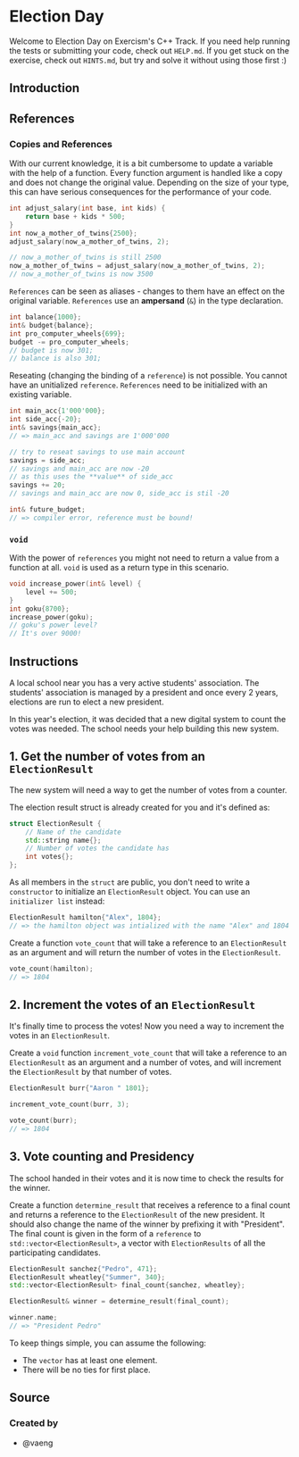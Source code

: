 # Election Day

Welcome to Election Day on Exercism's C++ Track.
If you need help running the tests or submitting your code, check out `HELP.md`.
If you get stuck on the exercise, check out `HINTS.md`, but try and solve it without using those first :)

## Introduction

## References

### Copies and References

With our current knowledge, it is a bit cumbersome to update a variable with the help of a function.
Every function argument is handled like a copy and does not change the original value.
Depending on the size of your type, this can have serious consequences for the performance of your code.

```cpp
int adjust_salary(int base, int kids) {
    return base + kids * 500;
}
int now_a_mother_of_twins{2500};
adjust_salary(now_a_mother_of_twins, 2);

// now_a_mother_of_twins is still 2500
now_a_mother_of_twins = adjust_salary(now_a_mother_of_twins, 2);
// now_a_mother_of_twins is now 3500
```

`References` can be seen as aliases - changes to them have an effect on the original variable.
`References` use an **ampersand** (`&`) in the type declaration.

```cpp
int balance{1000};
int& budget{balance};
int pro_computer_wheels{699};
budget -= pro_computer_wheels;
// budget is now 301;
// balance is also 301;
```
Reseating (changing the binding of a `reference`) is not possible.
You cannot have an unitialized `reference`.
`References` need to be initialized with an existing variable.

```cpp
int main_acc{1'000'000};
int side_acc{-20};
int& savings{main_acc};
// => main_acc and savings are 1'000'000

// try to reseat savings to use main account
savings = side_acc;
// savings and main_acc are now -20
// as this uses the **value** of side_acc
savings += 20;
// savings and main_acc are now 0, side_acc is stil -20

int& future_budget;
// => compiler error, reference must be bound!
```

### `void`

With the power of `references` you might not need to return a value from a function at all. 
`void` is used as a return type in this scenario. 

```cpp
void increase_power(int& level) {
    level += 500;
}
int goku{8700};
increase_power(goku);
// goku's power level?
// It's over 9000!
```

## Instructions

A local school near you has a very active students' association.
The students' association is managed by a president and once every 2 years,
elections are run to elect a new president.

In this year's election, it was decided that a new digital system to
count the votes was needed. The school needs your help building this new system.

## 1. Get the number of votes from an `ElectionResult`

The new system will need a way to get the number of votes from a counter.

The election result struct is already created for you and it's defined as:

```cpp
struct ElectionResult {
    // Name of the candidate
    std::string name{};
    // Number of votes the candidate has
    int votes{};
};
```

As all members in the `struct` are public, you don't need to write a `constructor` to initialize an `ElectionResult` object. 
You can use an `initializer list` instead:

```cpp
ElectionResult hamilton{"Alex", 1804};
// => the hamilton object was intialized with the name "Alex" and 1804 votes.
```

Create a function `vote_count` that will take a reference to an `ElectionResult` as an argument and will return the number of votes in the `ElectionResult`.

```cpp
vote_count(hamilton);
// => 1804
```

## 2. Increment the votes of an `ElectionResult`

It's finally time to process the votes!
Now you need a way to increment the votes in an `ElectionResult`.

Create a `void` function `increment_vote_count` that will take a reference to an `ElectionResult` as an argument and a number of votes, and will increment the `ElectionResult` by that number of votes.

```cpp
ElectionResult burr{"Aaron " 1801};

increment_vote_count(burr, 3);

vote_count(burr);
// => 1804
```

## 3. Vote counting and Presidency 

The school handed in their votes and it is now time to check the results for the winner.

Create a function `determine_result` that receives a reference to a final count and returns a reference to the `ElectionResult` of the new president.
It should also change the name of the winner by prefixing it with "President". 
The final count is given in the form of a `reference` to `std::vector<ElectionResult>`, a vector with `ElectionResults` of all the participating candidates.

```cpp
ElectionResult sanchez{"Pedro", 471};
ElectionResult wheatley{"Summer", 340};
std::vector<ElectionResult> final_count{sanchez, wheatley};

ElectionResult& winner = determine_result(final_count);

winner.name;
// => "President Pedro"
```

To keep things simple, you can assume the following:
- The `vector` has at least one element.
- There will be no ties for first place.

## Source

### Created by

- @vaeng